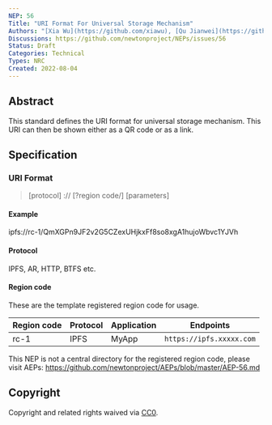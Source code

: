 ```yaml
---
NEP: 56
Title: "URI Format For Universal Storage Mechanism"
Authors: "[Xia Wu](https://github.com/xiawu), [Qu Jianwei](https://github.com/i29), [Wei Xuefeng](https://github.com/weixuefeng), [Piao Yu](https://github.com/Jonny621)"
Discussions: https://github.com/newtonproject/NEPs/issues/56
Status: Draft
Categories: Technical
Types: NRC
Created: 2022-08-04
---
```


## Abstract

This standard defines the URI format for universal storage mechanism. This URI can then be shown either as a QR code or as a link.

## Specification

### URI Format

> 
> [protocol] :// [?region code/] [parameters] 
>

#### Example
ipfs://rc-1/QmXGPn9JF2v2G5CZexUHjkxFf8so8xgA1hujoWbvc1YJVh

#### Protocol

IPFS, AR, HTTP, BTFS etc.

#### Region code

These are the template registered region code for usage.

Region code | Protocol    | Application    | Endpoints
------------|-------------|----------------|---------------------    
rc-1        | IPFS        | MyApp          | `https://ipfs.xxxxx.com`

This NEP is not a central directory for the registered region code, please visit AEPs: 
https://github.com/newtonproject/AEPs/blob/master/AEP-56.md

## Copyright

Copyright and related rights waived via [CC0](https://creativecommons.org/publicdomain/zero/1.0/).

